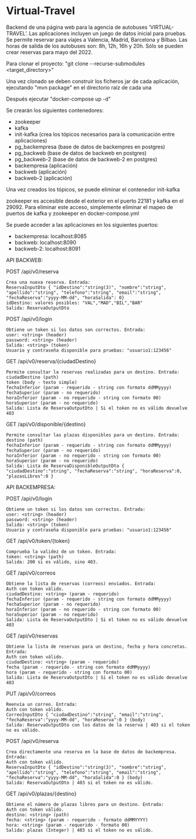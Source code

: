 # Virtual-Travel

Backend de una página web para la agencia de autobuses ‘VIRTUAL-TRAVEL’. Las aplicaciones incluyen un juego de datos inicial para pruebas. Se permite reservar para viajes a Valencia, Madrid, Barcelona y Bilbao. Las horas de salida de los autobuses son: 8h, 12h, 16h y 20h. Sólo se pueden crear reservas para mayo del 2022.

Para clonar el proyecto: "git clone --recurse-submodules <url> <target_directory>"
  
Una vez clonado se deben construir los ficheros jar de cada aplicación, ejecutando "mvn package" en el directorio raíz de cada una
  
Después ejecutar "docker-compose up -d"

Se crearán los siguientes contenedores:
  - zookeeper
  - kafka
  - init-kafka (crea los tópicos necesarios para la comunicación entre aplicaciones)
  - pg_backempresa (base de datos de backempres en postgres)
  - pg_backweb (base de datos de backweb en postgres)
  - pg_backweb-2 (base de datos de backweb-2 en postgres)
  - backempresa (aplicación)
  - backweb (aplicación)
  - backweb-2 (aplicación)
  
Una vez creados los tópicos, se puede eliminar el contenedor init-kafka

zookeeper es accesible desde el exterior en el puerto 22181 y kafka en el 29092.
Para eliminar este acceso, simplemente eliminar el mapeo de puertos de kafka y zookeeper en docker-compose.yml
  
Se puede acceder a las aplicaciones en los siguientes puertos:
  - backempresa: localhost:8085
  - backweb: localhost:8090
  - backweb-2: localhost:8091
  
 
API BACKWEB:
  
  POST /api/v0/reserva
  
    Crea una nueva reserva. Entrada:
    ReservaInputDto { "idDestino":"string(3)", "nombre":"string", "apellido":"string", "telefono":"string", "email":"string", "fechaReserva":"yyyy-MM-dd", "horaSalida": 0}
    idDestino: valores posibles: "VAL","MAD","BIL","BAR"
    Salida: ReservaOutputDto
  
  POST /api/v0/login
  
    Obtiene un token si los datos son correctos. Entrada:
    user: <string> (header)
    password: <string> (header)
    Salida: <string> (token)
    Usuario y contraseña disponible para pruebas: "usuario1:123456"
  
  GET /api/v0/reserva/{ciudadDestino}
  
    Permite consultar la reservas realizadas para un destino. Entrada:
    ciudadDestino (path)
    token (body - texto simple)
    fechaInferior (param - requerido - string con formato ddMMyyyy)
    fechaSuperior (param - no requerido)
    horaInferior (param - no requerido - string con formato 00)
    horaSuperior (param - no requerido)
    Salida: Lista de ReservaOutputDto | Si el token no es válido devuelve 403

  GET /api/v0/disponible/{destino}
  
    Permite consultar las plazas disponibles para un destino. Entrada:
    destino (path)
    fechaInferior (param - requerido - string con formato ddMMyyyy)
    fechaSuperior (param - no requerido)
    horaInferior (param - no requerido - string con formato 00)
    horaSuperior (param - no requerido)
    Salida: Lista de ReservaDisponibleOutputDto { "ciudadDestino":"string", "fechaReserva":"string", "horaReserva":0, "plazasLibres":0 }
  
API BACKEMPRESA:
  
  POST /api/v0/login

    Obtiene un token si los datos son correctos. Entrada:
    user: <string> (header)
    password: <string> (header)
    Salida: <string> (token)
    Usuario y contraseña disponible para pruebas: "usuario1:123456"  
  
  GET /api/v0/token/{token}
  
    Comprueba la validez de un token. Entrada:
    token: <string> (path)
    Salida: 200 si es válido, sino 403.
  
  GET /api/v0/correos
  
    Obtiene la lista de reservas (correos) enviados. Entrada:
    Auth con token válido.
    ciudadDestino: <string> (param - requerido)
    fechaInferior (param - requerido - string con formato ddMMyyyy)
    fechaSuperior (param - no requerido)
    horaInferior (param - no requerido - string con formato 00)
    horaSuperior (param - no requerido)
    Salida: Lista de ReservaOutputDto | Si el token no es válido devuelve 403
  
  GET /api/v0/reservas
  
    Obtiene la lista de reservas para un destino, fecha y hora concretas. Entrada:
    Auth con token válido.
    ciudadDestino: <string> (param - requerido)
    fecha (param - requerido - string con formato ddMMyyyy)
    hora (param - requerido - string con formato 00)
    Salida: Lista de ReservaOutputDto | Si el token no es válido devuelve 403
  
  PUT /api/v0/correos
  
    Reenvía un correo. Entrada:
    Auth con token válido.
    CorreoInputDto { "ciudadDestino":"string", "email":"string", "fechaReserva":"yyyy-MM-dd", "horaReserva":0 } (body)
    Salida: ReservaOutputDto con los datos de la reserva | 403 si el token no es válido.
  
  POST /api/v0/reserva
  
    Crea directamente una reserva en la base de datos de backempresa. Entrada:
    Auth con token válido.
    ReservaInputDto { "idDestino":"string(3)", "nombre":"string", "apellido":"string", "telefono":"string", "email":"string", "fechaReserva":"yyyy-MM-dd", "horaSalida":0 } (body)
    Salida: ReservaOutputDto | 403 si el token no es válido.
  
  GET /api/v0/plazas/{destino}
  
    Obtiene el número de plazas libres para un destino. Entrada:
    Auth con token válido.
    destino: <string> (path)
    fecha: <string> (param - requerido - formato ddMMYYYY)
    hora: <string> (param - requerido - formato 00)
    Salida: plazas (Integer) | 403 si el token no es válido.
  
  
